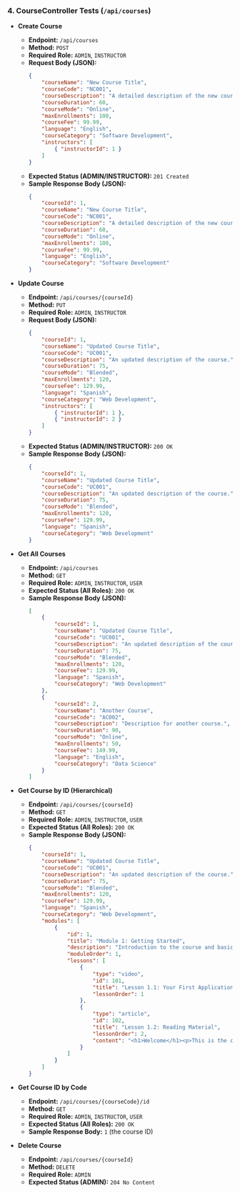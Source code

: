 ### 4. CourseController Tests (`/api/courses`)

*   **Create Course**
    *   **Endpoint:** `/api/courses`
    *   **Method:** `POST`
    *   **Required Role:** `ADMIN`, `INSTRUCTOR`
    *   **Request Body (JSON):**
        ```json
        {
            "courseName": "New Course Title",
            "courseCode": "NC001",
            "courseDescription": "A detailed description of the new course.",
            "courseDuration": 60,
            "courseMode": "Online",
            "maxEnrollments": 100,
            "courseFee": 99.99,
            "language": "English",
            "courseCategory": "Software Development",
            "instructors": [
                { "instructorId": 1 }
            ]
        }
        ```
    *   **Expected Status (ADMIN/INSTRUCTOR):** `201 Created`
    *   **Sample Response Body (JSON):**
        ```json
        {
            "courseId": 1,
            "courseName": "New Course Title",
            "courseCode": "NC001",
            "courseDescription": "A detailed description of the new course.",
            "courseDuration": 60,
            "courseMode": "Online",
            "maxEnrollments": 100,
            "courseFee": 99.99,
            "language": "English",
            "courseCategory": "Software Development"
        }
        ```

*   **Update Course**
    *   **Endpoint:** `/api/courses/{courseId}`
    *   **Method:** `PUT`
    *   **Required Role:** `ADMIN`, `INSTRUCTOR`
    *   **Request Body (JSON):**
        ```json
        {
            "courseId": 1,
            "courseName": "Updated Course Title",
            "courseCode": "UC001",
            "courseDescription": "An updated description of the course.",
            "courseDuration": 75,
            "courseMode": "Blended",
            "maxEnrollments": 120,
            "courseFee": 129.99,
            "language": "Spanish",
            "courseCategory": "Web Development",
            "instructors": [
                { "instructorId": 1 },
                { "instructorId": 2 }
            ]
        }
        ```
    *   **Expected Status (ADMIN/INSTRUCTOR):** `200 OK`
    *   **Sample Response Body (JSON):**
        ```json
        {
            "courseId": 1,
            "courseName": "Updated Course Title",
            "courseCode": "UC001",
            "courseDescription": "An updated description of the course.",
            "courseDuration": 75,
            "courseMode": "Blended",
            "maxEnrollments": 120,
            "courseFee": 129.99,
            "language": "Spanish",
            "courseCategory": "Web Development"
        }
        ```

*   **Get All Courses**
    *   **Endpoint:** `/api/courses`
    *   **Method:** `GET`
    *   **Required Role:** `ADMIN`, `INSTRUCTOR`, `USER`
    *   **Expected Status (All Roles):** `200 OK`
    *   **Sample Response Body (JSON):**
        ```json
        [
            {
                "courseId": 1,
                "courseName": "Updated Course Title",
                "courseCode": "UC001",
                "courseDescription": "An updated description of the course.",
                "courseDuration": 75,
                "courseMode": "Blended",
                "maxEnrollments": 120,
                "courseFee": 129.99,
                "language": "Spanish",
                "courseCategory": "Web Development"
            },
            {
                "courseId": 2,
                "courseName": "Another Course",
                "courseCode": "AC002",
                "courseDescription": "Description for another course.",
                "courseDuration": 90,
                "courseMode": "Online",
                "maxEnrollments": 50,
                "courseFee": 149.99,
                "language": "English",
                "courseCategory": "Data Science"
            }
        ]
        ```

*   **Get Course by ID (Hierarchical)**
    *   **Endpoint:** `/api/courses/{courseId}`
    *   **Method:** `GET`
    *   **Required Role:** `ADMIN`, `INSTRUCTOR`, `USER`
    *   **Expected Status (All Roles):** `200 OK`
    *   **Sample Response Body (JSON):**
        ```json
        {
            "courseId": 1,
            "courseName": "Updated Course Title",
            "courseCode": "UC001",
            "courseDescription": "An updated description of the course.",
            "courseDuration": 75,
            "courseMode": "Blended",
            "maxEnrollments": 120,
            "courseFee": 129.99,
            "language": "Spanish",
            "courseCategory": "Web Development",
            "modules": [
                {
                    "id": 1,
                    "title": "Module 1: Getting Started",
                    "description": "Introduction to the course and basic concepts.",
                    "moduleOrder": 1,
                    "lessons": [
                        {
                            "type": "video",
                            "id": 101,
                            "title": "Lesson 1.1: Your First Application",
                            "lessonOrder": 1
                        },
                        {
                            "type": "article",
                            "id": 102,
                            "title": "Lesson 1.2: Reading Material",
                            "lessonOrder": 2,
                            "content": "<h1>Welcome</h1><p>This is the core reading for this section.</p>"
                        }
                    ]
                }
            ]
        }
        ```

*   **Get Course ID by Code**
    *   **Endpoint:** `/api/courses/{courseCode}/id`
    *   **Method:** `GET`
    *   **Required Role:** `ADMIN`, `INSTRUCTOR`, `USER`
    *   **Expected Status (All Roles):** `200 OK`
    *   **Sample Response Body:** `1` (the course ID)

*   **Delete Course**
    *   **Endpoint:** `/api/courses/{courseId}`
    *   **Method:** `DELETE`
    *   **Required Role:** `ADMIN`
    *   **Expected Status (ADMIN):** `204 No Content`
